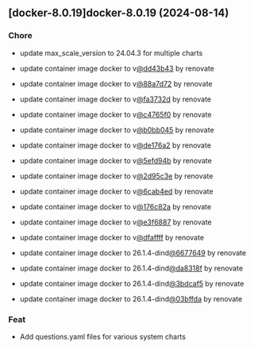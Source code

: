 

## [docker-8.0.19]docker-8.0.19 (2024-08-14)

### Chore



- update max_scale_version to 24.04.3 for multiple charts

- update container image docker to v[@dd43b43](https://github.com/dd43b43) by renovate

- update container image docker to v[@88a7d72](https://github.com/88a7d72) by renovate

- update container image docker to v[@fa3732d](https://github.com/fa3732d) by renovate

- update container image docker to v[@c4765f0](https://github.com/c4765f0) by renovate

- update container image docker to v[@b0bb045](https://github.com/b0bb045) by renovate

- update container image docker to v[@de176a2](https://github.com/de176a2) by renovate

- update container image docker to v[@5efd94b](https://github.com/5efd94b) by renovate

- update container image docker to v[@2d95c3e](https://github.com/2d95c3e) by renovate

- update container image docker to v[@6cab4ed](https://github.com/6cab4ed) by renovate

- update container image docker to v[@176c82a](https://github.com/176c82a) by renovate

- update container image docker to v[@e3f6887](https://github.com/e3f6887) by renovate

- update container image docker to v[@dfaffff](https://github.com/dfaffff) by renovate

- update container image docker to 26.1.4-dind[@6677649](https://github.com/6677649) by renovate

- update container image docker to 26.1.4-dind[@da8318f](https://github.com/da8318f) by renovate

- update container image docker to 26.1.4-dind[@3bdcaf5](https://github.com/3bdcaf5) by renovate

- update container image docker to 26.1.4-dind[@03bffda](https://github.com/03bffda) by renovate

### Feat



- Add questions.yaml files for various system charts